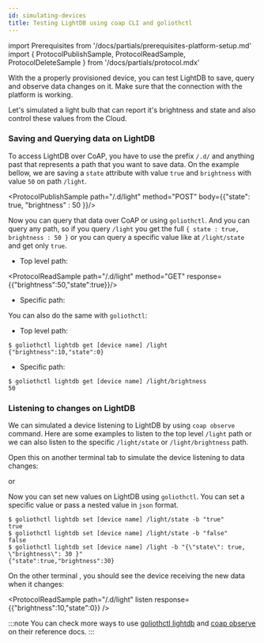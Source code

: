 ```yaml
---
id: simulating-devices
title: Testing LightDB using coap CLI and goliothctl
---
```


import Prerequisites from '/docs/partials/prerequisites-platform-setup.md'
import { ProtocolPublishSample, ProtocolReadSample, ProtocolDeleteSample } from '/docs/partials/protocol.mdx'

<Prerequisites />

With the a properly provisioned device, you can test LightDB to save, query and observe data changes on it. Make sure that the connection with the platform is working.

Let's simulated a light bulb that can report it's brightness and state and also control these values from the Cloud.

### Saving and Querying data on LightDB

To access LightDB over CoAP, you have to use the prefix `/.d/` and anything past that represents a path that you want to save data. On the example bellow, we are saving a `state` attribute with value `true` and `brightness` with value `50` on path `/light`.

<ProtocolPublishSample path="/.d/light" method="POST" body={{"state": true, "brightness" : 50 }}/>

Now you can query that data over CoAP or using `goliothctl`. And you can query any path, so if you query `/light` you get the full `{ state : true, brightness : 50 }` or you can query a specific value like at `/light/state` and get only `true`.

- Top level path:

<ProtocolReadSample path="/.d/light" method="GET" response={{"brightness":50,"state":true}}/>

- Specific path:

<ProtocolReadSample path="/.d/light/state" method="GET" response={true}/>

You can also do the same with `goliothctl`:

- Top level path:

```
$ goliothctl lightdb get [device name] /light
{"brightness":10,"state":0}
```

- Specific path:

```
$ goliothctl lightdb get [device name] /light/brightness
50
```

### Listening to changes on LightDB

We can simulated a device listening to LightDB by using `coap observe` command. Here are some examples to listen to the top level `/light` path or we can also listen to the specific `/light/state` or `/light/brightness` path.

Open this on another terminal tab to simulate the device listening to data changes:

<ProtocolReadSample path="/.d/light/state" listen />

or

<ProtocolReadSample path="/.d/light" listen />

Now you can set new values on LightDB using `goliothctl`. You can set a specific value or pass a nested value in `json` format.

```
$ goliothctl lightdb set [device name] /light/state -b "true"
true
$ goliothctl lightdb set [device name] /light/state -b "false"
false
$ goliothctl lightdb set [device name] /light -b "{\"state\": true, \"brightness\": 30 }"
{"state":true,"brightness":30}
```

On the other terminal , you should see the device receiving the new data when it changes:

<ProtocolReadSample path="/.d/light/state" listen response={true} />

<ProtocolReadSample path="/.d/light" listen response={{"brightness":10,"state":0}} />

:::note
You can check more ways to use [goliothctl lightdb](/reference/command-line-tools/goliothctl/goliothctl_lightdb) and [coap observe](/reference/command-line-tools/coap/coap_observe) on their reference docs.
:::
